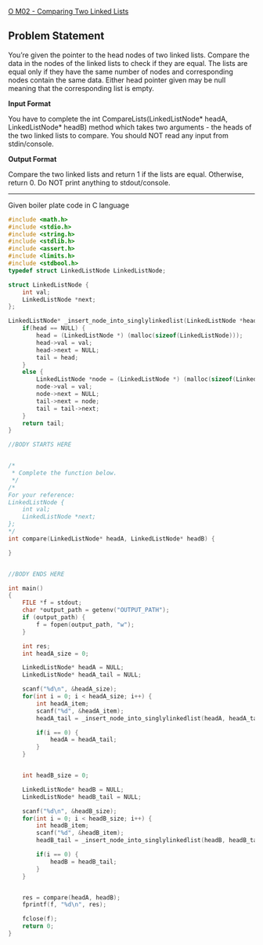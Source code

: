 [O M02 - Comparing Two Linked Lists](https://www.hackerrank.com/contests/may-jun-2023-ccc-lbrce-coding-practice-open/challenges/comparing-two-linked-lists)

**Problem Statement**
---
You’re given the pointer to the head nodes of two linked lists. Compare the data in the nodes of the linked lists to check if they are equal. The lists are equal only if they have the same number of nodes and corresponding nodes contain the same data. Either head pointer given may be null meaning that the corresponding list is empty.

**Input Format**

You have to complete the int CompareLists(LinkedListNode* headA, LinkedListNode* headB) method which takes two arguments - the heads of the two linked lists to compare. You should NOT read any input from stdin/console.

**Output Format**

Compare the two linked lists and return 1 if the lists are equal. Otherwise, return 0. Do NOT print anything to stdout/console.

---

Given boiler plate code in C language

```C
#include <math.h>
#include <stdio.h>
#include <string.h>
#include <stdlib.h>
#include <assert.h>
#include <limits.h>
#include <stdbool.h>
typedef struct LinkedListNode LinkedListNode;

struct LinkedListNode {
    int val;
    LinkedListNode *next;
};

LinkedListNode* _insert_node_into_singlylinkedlist(LinkedListNode *head, LinkedListNode *tail, int val) {
    if(head == NULL) {
        head = (LinkedListNode *) (malloc(sizeof(LinkedListNode)));
        head->val = val;
        head->next = NULL;
        tail = head;
    }
    else {
        LinkedListNode *node = (LinkedListNode *) (malloc(sizeof(LinkedListNode)));
        node->val = val;
        node->next = NULL;
        tail->next = node;
        tail = tail->next;
    }
    return tail;
}

//BODY STARTS HERE


/*
 * Complete the function below.
 */
/*
For your reference:
LinkedListNode {
    int val;
    LinkedListNode *next;
};
*/
int compare(LinkedListNode* headA, LinkedListNode* headB) {

}


//BODY ENDS HERE

int main()
{
    FILE *f = stdout;
    char *output_path = getenv("OUTPUT_PATH");
    if (output_path) {
        f = fopen(output_path, "w");
    }

    int res;
    int headA_size = 0;

    LinkedListNode* headA = NULL;
    LinkedListNode* headA_tail = NULL;

    scanf("%d\n", &headA_size);
    for(int i = 0; i < headA_size; i++) {
        int headA_item;
        scanf("%d", &headA_item);
        headA_tail = _insert_node_into_singlylinkedlist(headA, headA_tail, headA_item);

        if(i == 0) {
            headA = headA_tail;
        }
    }


    int headB_size = 0;

    LinkedListNode* headB = NULL;
    LinkedListNode* headB_tail = NULL;

    scanf("%d\n", &headB_size);
    for(int i = 0; i < headB_size; i++) {
        int headB_item;
        scanf("%d", &headB_item);
        headB_tail = _insert_node_into_singlylinkedlist(headB, headB_tail, headB_item);

        if(i == 0) {
            headB = headB_tail;
        }
    }


    res = compare(headA, headB);
    fprintf(f, "%d\n", res);

    fclose(f);
    return 0;
}
```